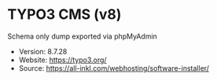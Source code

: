 # TYPO3 CMS (v8)

Schema only dump exported via phpMyAdmin

- Version: 8.7.28
- Website: https://typo3.org/
- Source: https://all-inkl.com/webhosting/software-installer/
